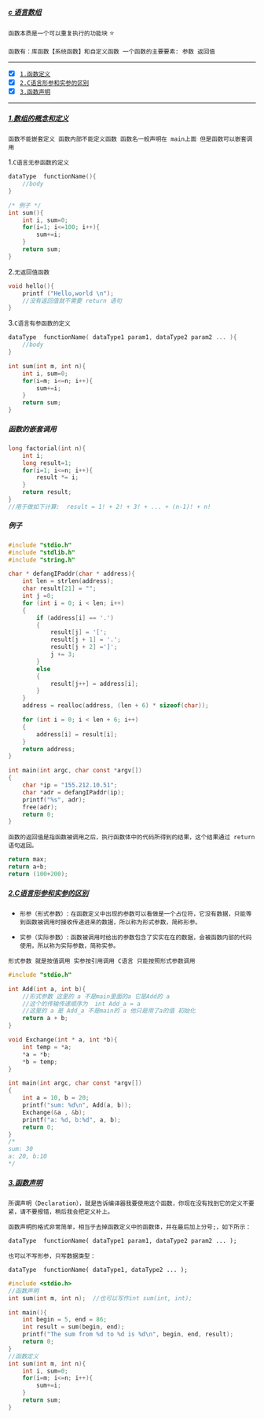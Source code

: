 ##### [c 语言数组](#top) <b id="top"></b>
`函数本质是一个可以重复执行的功能块` :star:

`函数有：库函数【系统函数】和自定义函数 一个函数的主要要素: 参数 返回值`

------

- [x] [`1.函数定义`](#target1)
- [x] [`2.C语言形参和实参的区别`](#target2)
- [x] [`3.函数声明`](#target3)

------
##### [1.数组的概念和定义](#top) <b id="target1"></b>
`函数不能嵌套定义 函数内部不能定义函数 函数名一般声明在 main上面 但是函数可以嵌套调用`

1.`C语言无参函数的定义`

```c
dataType  functionName(){
    //body
}

/* 例子 */
int sum(){
    int i, sum=0;
    for(i=1; i<=100; i++){
        sum+=i;
    }
    return sum;
}
```

2.`无返回值函数`
```c
void hello(){
    printf ("Hello,world \n");
    //没有返回值就不需要 return 语句
}
```

3.`C语言有参函数的定义`
```c
dataType  functionName( dataType1 param1, dataType2 param2 ... ){
    //body
}

int sum(int m, int n){
    int i, sum=0;
    for(i=m; i<=n; i++){
        sum+=i;
    }
    return sum;
}
```
##### 函数的嵌套调用
```c
long factorial(int n){
    int i;
    long result=1;
    for(i=1; i<=n; i++){
        result *= i;
    }
    return result;
}
//用于做如下计算:  result = 1! + 2! + 3! + ... + (n-1)! + n!
```

##### 例子
```c
#include "stdio.h"
#include "stdlib.h"
#include "string.h"

char * defangIPaddr(char * address){
    int len = strlen(address);
    char result[21] = "";
    int j =0;
    for (int i = 0; i < len; i++)
    {
        if (address[i] == '.')
        {
            result[j] = '[';
            result[j + 1] = '.';
            result[j + 2] =']';
            j += 3;
        }
        else
        {
            result[j++] = address[i];
        }
    }
    address = realloc(address, (len + 6) * sizeof(char));

    for (int i = 0; i < len + 6; i++)
    {
        address[i] = result[i];
    }
    return address;
}

int main(int argc, char const *argv[])
{
    char *ip = "155.212.10.51";
    char *adr = defangIPaddr(ip);
    printf("%s", adr);
    free(adr);
    return 0;
}

```
`函数的返回值是指函数被调用之后，执行函数体中的代码所得到的结果，这个结果通过 return 语句返回。`

```c
return max;
return a+b;
return (100+200);
```

##### [2.C语言形参和实参的区别](#top) <b id="target2"></b>
* `形参（形式参数）`: `在函数定义中出现的参数可以看做是一个占位符，它没有数据，只能等到函数被调用时接收传递进来的数据，所以称为形式参数，简称形参。`

* `实参（实际参数）`: `函数被调用时给出的参数包含了实实在在的数据，会被函数内部的代码使用，所以称为实际参数，简称实参。`

`形式参数 就是按值调用 实参按引用调用 C语言 只能按照形式参数调用`
```c
#include "stdio.h"

int Add(int a, int b){
    //形式参数 这里的 a 不是main里面的a 它是Add的 a
    //这个的传输传递顺序为  int Add_a = a 
    //这里的 a 是 Add_a 不是main的 a 他只是用了a的值 初始化
    return a + b;
}

void Exchange(int * a, int *b){
    int temp = *a;
    *a = *b;
    *b = temp;
}

int main(int argc, char const *argv[])
{
    int a = 10, b = 20;
    printf("sum: %d\n", Add(a, b));
    Exchange(&a , &b);
    printf("a: %d, b:%d", a, b);
    return 0;
}
/*
sum: 30
a: 20, b:10
*/
```
   
##### [3.函数声明](#top) <b id="target3"></b>
`所谓声明（Declaration），就是告诉编译器我要使用这个函数，你现在没有找到它的定义不要紧，请不要报错，稍后我会把定义补上。`

`函数声明的格式非常简单，相当于去掉函数定义中的函数体，并在最后加上分号;，如下所示：`

```
dataType  functionName( dataType1 param1, dataType2 param2 ... );
```

`也可以不写形参，只写数据类型：`

```
dataType  functionName( dataType1, dataType2 ... );
```

```c
#include <stdio.h>
//函数声明
int sum(int m, int n);  //也可以写作int sum(int, int);

int main(){
    int begin = 5, end = 86;
    int result = sum(begin, end);
    printf("The sum from %d to %d is %d\n", begin, end, result);
    return 0;
}
//函数定义
int sum(int m, int n){
    int i, sum=0;
    for(i=m; i<=n; i++){
        sum+=i;
    }
    return sum;
}
```
